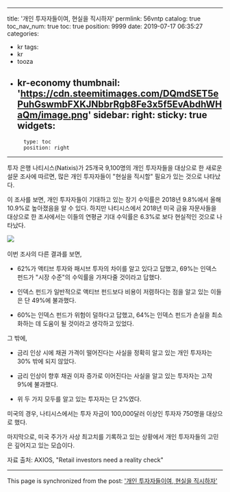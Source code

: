 
---
title: '개인 투자자들이여, 현실을 직시하자'
permlink: 56vntp
catalog: true
toc_nav_num: true
toc: true
position: 9999
date: 2019-07-17 06:35:27
categories:
- kr
tags:
- kr
- tooza
- kr-economy
thumbnail: 'https://cdn.steemitimages.com/DQmdSET5ePuhGswmbFXKJNbbrRgb8Fe3x5f5EvAbdhWHaQm/image.png'
sidebar:
    right:
        sticky: true
widgets:
    -
        type: toc
        position: right
---


투자 은행 나티시스(Natixis)가 25개국 9,100명의 개인 투자자들을 대상으로 한 새로운 설문 조사에 따르면, 많은 개인 투자자들이 "현실을 직시할" 필요가 있는 것으로 나타났다.​

이 조사를 보면, 개인 투자자들이 기대하고 있는 장기 수익률은 2018년 9.8%에서 올해 10.9%로 높아졌음을 알 수 있다. 하지만 나티시스에서 2018년 미국 금융 자문사들을 대상으로 한 조사에서는 이들의 연평균 기대 수익률은 6.3%로 보다 현실적인 것으로 나타났다.​

![](https://cdn.steemitimages.com/DQmdSET5ePuhGswmbFXKJNbbrRgb8Fe3x5f5EvAbdhWHaQm/image.png)​

이번 조사의 다른 결과를 보면,​

- 62%가 액티브 투자와 패시브 투자의 차이를 알고 있다고 답했고, 69%는 인덱스 펀드가 "시장 수준"의 수익률을 가져다줄 것이라고 답했다.

- 인덱스 펀드가 일반적으로 액티브 펀드보다 비용이 저렴하다는 점을 알고 있는 이들은 단 49%에 불과했다.

- 60%는 인덱스 펀드가 위험이 덜하다고 답했고, 64%는 인덱스 펀드가 손실을 최소화하는 데 도움이 될 것이라고 생각하고 있었다.
​

그 밖에,​

- 금리 인상 시에 채권 가격이 떨어진다는 사실을 정확히 알고 있는 개인 투자자는 30% 밖에 되지 않았다.

- 금리 인상이 향후 채권 이자 증가로 이어진다는 사실을 알고 있는 투자자는 고작 9%에 불과했다.

- 위 두 가지 모두를 알고 있는 투자자는 단 2%였다.
​

미국의 경우, 나티시스에서는 투자 자금이 100,000달러 이상인 투자자 750명을 대상으로 했다.​

마지막으로, 미국 주가가 사상 최고치를 기록하고 있는 상황에서 개인 투자자들의 고민은 깊어지고 있는 모습이다.​

자료 출처: AXIOS, "Retail investors need a reality check"

- - -

This page is synchronized from the post: ['개인 투자자들이여, 현실을 직시하자'](https://steemit.com/@pius.pius/56vntp)
